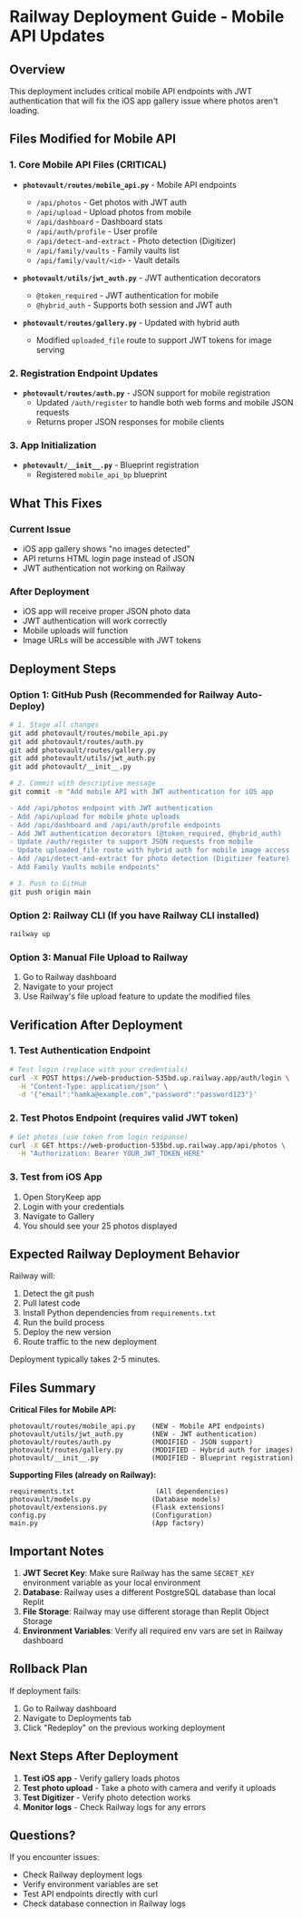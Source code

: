 # Railway Deployment Guide - Mobile API Updates

## Overview
This deployment includes critical mobile API endpoints with JWT authentication that will fix the iOS app gallery issue where photos aren't loading.

## Files Modified for Mobile API

### 1. Core Mobile API Files (CRITICAL)
- **`photovault/routes/mobile_api.py`** - Mobile API endpoints
  - `/api/photos` - Get photos with JWT auth
  - `/api/upload` - Upload photos from mobile
  - `/api/dashboard` - Dashboard stats
  - `/api/auth/profile` - User profile
  - `/api/detect-and-extract` - Photo detection (Digitizer)
  - `/api/family/vaults` - Family vaults list
  - `/api/family/vault/<id>` - Vault details

- **`photovault/utils/jwt_auth.py`** - JWT authentication decorators
  - `@token_required` - JWT authentication for mobile
  - `@hybrid_auth` - Supports both session and JWT auth

- **`photovault/routes/gallery.py`** - Updated with hybrid auth
  - Modified `uploaded_file` route to support JWT tokens for image serving

### 2. Registration Endpoint Updates
- **`photovault/routes/auth.py`** - JSON support for mobile registration
  - Updated `/auth/register` to handle both web forms and mobile JSON requests
  - Returns proper JSON responses for mobile clients

### 3. App Initialization
- **`photovault/__init__.py`** - Blueprint registration
  - Registered `mobile_api_bp` blueprint

## What This Fixes

### Current Issue
- iOS app gallery shows "no images detected" 
- API returns HTML login page instead of JSON
- JWT authentication not working on Railway

### After Deployment
- iOS app will receive proper JSON photo data
- JWT authentication will work correctly
- Mobile uploads will function
- Image URLs will be accessible with JWT tokens

## Deployment Steps

### Option 1: GitHub Push (Recommended for Railway Auto-Deploy)
```bash
# 1. Stage all changes
git add photovault/routes/mobile_api.py
git add photovault/routes/auth.py
git add photovault/routes/gallery.py
git add photovault/utils/jwt_auth.py
git add photovault/__init__.py

# 2. Commit with descriptive message
git commit -m "Add mobile API with JWT authentication for iOS app

- Add /api/photos endpoint with JWT authentication
- Add /api/upload for mobile photo uploads
- Add /api/dashboard and /api/auth/profile endpoints
- Add JWT authentication decorators (@token_required, @hybrid_auth)
- Update /auth/register to support JSON requests from mobile
- Update uploaded_file route with hybrid auth for mobile image access
- Add /api/detect-and-extract for photo detection (Digitizer feature)
- Add Family Vaults mobile endpoints"

# 3. Push to GitHub
git push origin main
```

### Option 2: Railway CLI (If you have Railway CLI installed)
```bash
railway up
```

### Option 3: Manual File Upload to Railway
1. Go to Railway dashboard
2. Navigate to your project
3. Use Railway's file upload feature to update the modified files

## Verification After Deployment

### 1. Test Authentication Endpoint
```bash
# Test login (replace with your credentials)
curl -X POST https://web-production-535bd.up.railway.app/auth/login \
  -H "Content-Type: application/json" \
  -d '{"email":"hamka@example.com","password":"password123"}'
```

### 2. Test Photos Endpoint (requires valid JWT token)
```bash
# Get photos (use token from login response)
curl -X GET https://web-production-535bd.up.railway.app/api/photos \
  -H "Authorization: Bearer YOUR_JWT_TOKEN_HERE"
```

### 3. Test from iOS App
1. Open StoryKeep app
2. Login with your credentials
3. Navigate to Gallery
4. You should see your 25 photos displayed

## Expected Railway Deployment Behavior

Railway will:
1. Detect the git push
2. Pull latest code
3. Install Python dependencies from `requirements.txt`
4. Run the build process
5. Deploy the new version
6. Route traffic to the new deployment

Deployment typically takes 2-5 minutes.

## Files Summary

**Critical Files for Mobile API:**
```
photovault/routes/mobile_api.py    (NEW - Mobile API endpoints)
photovault/utils/jwt_auth.py       (NEW - JWT authentication)
photovault/routes/auth.py          (MODIFIED - JSON support)
photovault/routes/gallery.py       (MODIFIED - Hybrid auth for images)
photovault/__init__.py             (MODIFIED - Blueprint registration)
```

**Supporting Files (already on Railway):**
```
requirements.txt                    (All dependencies)
photovault/models.py               (Database models)
photovault/extensions.py           (Flask extensions)
config.py                          (Configuration)
main.py                            (App factory)
```

## Important Notes

1. **JWT Secret Key**: Make sure Railway has the same `SECRET_KEY` environment variable as your local environment
2. **Database**: Railway uses a different PostgreSQL database than local Replit
3. **File Storage**: Railway may use different storage than Replit Object Storage
4. **Environment Variables**: Verify all required env vars are set in Railway dashboard

## Rollback Plan

If deployment fails:
1. Go to Railway dashboard
2. Navigate to Deployments tab
3. Click "Redeploy" on the previous working deployment

## Next Steps After Deployment

1. **Test iOS app** - Verify gallery loads photos
2. **Test photo upload** - Take a photo with camera and verify it uploads
3. **Test Digitizer** - Verify photo detection works
4. **Monitor logs** - Check Railway logs for any errors

## Questions?

If you encounter issues:
- Check Railway deployment logs
- Verify environment variables are set
- Test API endpoints directly with curl
- Check database connection in Railway logs
